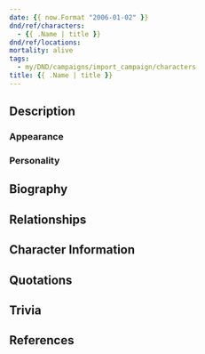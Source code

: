 ```yaml
---
date: {{ now.Format "2006-01-02" }}
dnd/ref/characters:
  - {{ .Name | title }}
dnd/ref/locations:
mortality: alive
tags:
  - my/DND/campaigns/import_campaign/characters
title: {{ .Name | title }}
---
```


## Description

### Appearance

### Personality

## Biography

## Relationships

## Character Information

## Quotations

## Trivia

## References
